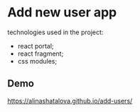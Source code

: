 # Add new user app
technologies used in the project:
- react portal;
- react fragment;
- css modules;

## Demo
https://alinashatalova.github.io/add-users/